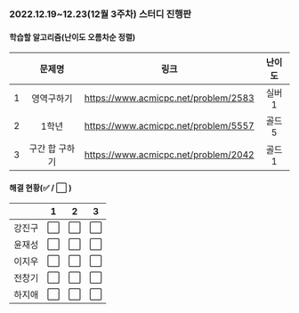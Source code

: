 ### 2022.12.19~12.23(12월 3주차) 스터디 진행판

#### 학습할 알고리즘(난이도 오름차순 정렬)

|      |      문제명      |                             링크                             | 난이도 |
| :--: | :--------------: | :----------------------------------------------------------: | :----: |
|  1  |    영역구하기   | https://www.acmicpc.net/problem/2583 |  실버 1  |
|  2   |   1학년   | https://www.acmicpc.net/problem/5557 | 골드 5  |
|  3   | 구간 합 구하기 | https://www.acmicpc.net/problem/2042 | 골드 1 |

#### 해결 현황(:white_check_mark: / :white_large_square:  )

|        |          1           |          2           |          3           |
| :----: | :------------------: | :------------------: | :------------------: |
| 강진구 | :white_large_square: | :white_large_square: | :white_large_square: |
| 윤재성 | :white_large_square: | :white_large_square: | :white_large_square: |
| 이지우 | :white_large_square: | :white_large_square: | :white_large_square: |
| 전창기 | :white_large_square: | :white_large_square:  |  :white_large_square:  |
| 하지애 | :white_large_square: | :white_large_square:  | :white_large_square:  |
